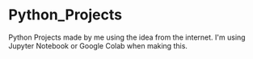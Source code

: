 # Python_Projects
Python Projects made by me using the idea from the internet.
I'm using Jupyter Notebook or Google Colab when making this.
